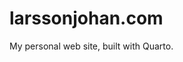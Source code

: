 # larssonjohan.com

<!-- badges: start -->
<!-- badges: end -->

My personal web site, built with Quarto.

